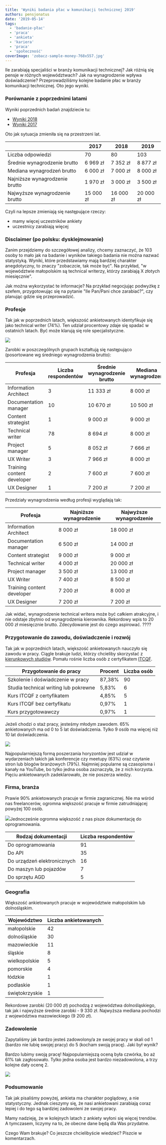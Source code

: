```yaml
---
title: 'Wyniki badania płac w komunikacji technicznej 2019'
authors: pensjonatus
date: '2019-05-14'
tags:
  - 'badanie-płac'
  - 'praca'
  - 'ankieta'
  - 'kariera'
  - 'praca'
  - 'społeczność'
coverImage: 'zobacz-sample-money-768x557.jpg'
---
```


Ile zarabiają specjaliści w branży komunikacji technicznej? Jak różnią się
pensje w różnych województwach? Jak na wynagrodzenie wpływa doświadczenie?
Przeprowadziliśmy kolejne badanie płac w branży komunikacji technicznej. Oto
jego wyniki.

<!--truncate-->

### Porównanie z poprzednimi latami

Wyniki poprzednich badań znajdziecie tu:

- [Wyniki 2018](http://techwriter.pl/wyniki-badania-plac-w-komunikacji-technicznej-2018/)
- [Wyniki 2017](http://techwriter.pl/wyniki-badania-plac-w-komunikacji-technicznej/)

Oto jak sytuacja zmieniła się na przestrzeni lat.

|                                | 2017      | 2018      | 2019      |
| ------------------------------ | --------- | --------- | --------- |
| Liczba odpowiedzi              | 70        | 80        | 103       |
| Średnie wynagrodzenie brutto   | 6 969 zł  | 7 352 zł  | 8 877 zł  |
| Mediana wynagrodzeń brutto     | 6 000 zł  | 7 000 zł  | 8 000 zł  |
| Najniższe wynagrodzenie brutto | 1 970 zł  | 3 000 zł  | 3 500 zł  |
| Najwyższe wynagrodzenie brutto | 15 000 zł | 16 000 zł | 20 000 zł |

Czyli na lepsze zmieniają się następujące rzeczy:

- mamy więcej uczestników ankiety
- uczestnicy zarabiają więcej

### Disclaimer (po polsku: dysklejmowanie)

Zanim przejdziemy do szczegółowej analizy, chcemy zaznaczyć, że 103 osoby to
mało jak na badanie i wyników takiego badania nie można nazwać statystyką.
Wyniki, które przedstawiamy mają bardziej charakter anegdotyczny, to znaczy
"zobaczcie, tak może być". Na przykład, "w województwie małopolskim są technical
writerzy, którzy zarabiają X złotych miesięcznie".

Jak można wykorzystać te informacje? Na przykład negocjując podwyżkę z szefem,
przygotowując się na pytanie "Ile Pan/Pani chce zarabiać?", czy planując gdzie
się przeprowadzić.

### Profesje

Tak jak w poprzednich latach, większość ankietowanych identyfikuje się jako
technical writer (74%). Ten udział procentowy zdaje się spadać w ostatnich
latach. Być może klarują się role specjalistyczne.

![](images/percentage-of-technical-writers.png)

Zarobki w poszczególnych grupach kształtują się następująco (posortowane wg
średniego wynagrodzenia brutto):

| Profesja                   | Liczba respondentów | Średnie wynagrodzenie brutto | Mediana wynagrodzeń |
| -------------------------- | ------------------- | ---------------------------- | ------------------- |
| Information Architect      | 3                   | 11 333 zł                    | 8 000 zł            |
| Documentation manager      | 10                  | 10 670 zł                    | 10 500 zł           |
| Content strategist         | 1                   | 9 000 zł                     | 9 000 zł            |
| Technical writer           | 78                  | 8 694 zł                     | 8 000 zł            |
| Project manager            | 5                   | 8 052 zł                     | 7 666 zł            |
| UX Writer                  | 3                   | 7 966 zł                     | 8 000 zł            |
| Training content developer | 2                   | 7 600 zł                     | 7 600 zł            |
| UX Designer                | 1                   | 7 200 zł                     | 7 200 zł            |

Przedziały wynagrodzenia według profesji wyglądają tak:

| Profesja                   | Najniższe wynagrodzenie | Najwyższe wynagrodzenie |
| -------------------------- | ----------------------- | ----------------------- |
| Information Architect      | 8 000 zł                | 18 000 zł               |
| Documentation manager      | 6 500 zł                | 14 000 zł               |
| Content strategist         | 9 000 zł                | 9 000 zł                |
| Technical writer           | 4 000 zł                | 20 000 zł               |
| Project manager            | 3 500 zł                | 13 000 zł               |
| UX Writer                  | 7 400 zł                | 8 500 zł                |
| Training content developer | 7 200 zł                | 8 000 zł                |
| UX Designer                | 7 200 zł                | 7 200 zł                |

Jak widać, wynagrodzenie technical writera może być całkiem atrakcyjne, i nie
odstaje zbytnio od wynagrodzenia kierownika. Rekordowy wpis to 20 000 zł
miesięcznie brutto. Zdecydowanie jest do czego aspirować. ????

### Przygotowanie do zawodu, doświadczenie i rozwój

Tak jak w poprzednich latach, większość ankietowanych nauczyło się zawodu w
pracy. Ciągle brakuje ludzi, którzy chcieliby skorzystać z
[kierunkowych studiów](https://www.vistula.edu.pl/kierunki-studiow/kontynuacja-edukacji/studia-podyplomowe/informatyka/komunikacja-techniczna).
Pomału rośnie liczba osób z certyfikatem [ITCQF](http://itcqf.org/).

| Przygotowanie do pracy                | Procent | Liczba osób |
| ------------------------------------- | ------- | ----------- |
| Szkolenie i doświadczenie w pracy     | 87,38%  | 90          |
| Studia technical writing lub pokrewne | 5,83%   | 6           |
| Kurs ITCQF z certyfikatem             | 4,85%   | 5           |
| Kurs ITCQF bez certyfikatu            | 0,97%   | 1           |
| Kurs przygotowawczy                   | 0,97%   | 1           |

Jeżeli chodzi o staż pracy, jesteśmy młodym zawodem. 65% ankietowanych ma od 0
to 5 lat doświadczenia. Tylko 9 osób ma więcej niż 10 lat doświadczenia.

![](images/Staz-pracy.png)

Najpopularniejszą formą poszerzania horyzontów jest udział w wydarzeniach takich
jak konferencje czy meetupy (63%) oraz czytanie stron lub blogów branżowych
(79%). Najmniej popularne są czasopisma i kanały na YouTube, bo tylko jedna
osoba zaznaczyła, że z nich korzysta. Pięciu ankietowanych zadeklarowało, że nie
poszerza wiedzy.

### Firma, branża

Prawie 90% ankietowanych pracuje w firmie zagranicznej. Nie ma wśród nas
freelancerów, ogromna większość pracuje w firmie zatrudniającej powyżej 100
osób.

![](images/wielkosc-firmy.png)Jednocześnie ogromna większość z nas pisze
dokumentację do oprogramowania.

| Rodzaj dokumentacji         | Liczba respondentów |
| --------------------------- | ------------------- |
| Do oprogramowania           | 91                  |
| Do API                      | 35                  |
| Do urządzeń elektronicznych | 16                  |
| Do maszyn lub pojazdów      | 7                   |
| Do sprzętu AGD              | 5                   |

### Geografia

Większość ankietowanych pracuje w województwie małopolskim lub dolnośląskim.

| Województwo    | Liczba ankietowanych |
| -------------- | -------------------- |
| małopolskie    | 42                   |
| dolnośląskie   | 30                   |
| mazowieckie    | 11                   |
| śląskie        | 8                    |
| wielkopolskie  | 5                    |
| pomorskie      | 4                    |
| łódzkie        | 1                    |
| podlaskie      | 1                    |
| świętokrzyskie | 1                    |

Rekordowe zarobki (20 000 zł) pochodzą z województwa dolnośląskiego, tak jak i
najwyższe średnie zarobki - 9 330 zł. Najwyższa mediana pochodzi z województwa
mazowieckiego (9 200 zł).

### Zadowolenie

Zapytaliśmy jak bardzo jesteś zadowolony/a ze swojej pracy w skali od 1 (bardzo
nie lubię swojej pracy) do 5 (kocham swoją pracę). Jaki był wynik?

Bardzo lubimy swoją pracę! Najpopularniejszą oceną była czwórka, bo aż 61% tak
zagłosowało. Tylko jedna osoba jest bardzo niezadowolona, a trzy kolejne dały
ocenę 2.

![](images/happiness.png)

### Podsumowanie

Tak jak pisaliśmy powyżej, ankieta ma charakter poglądowy, a nie statystyczny.
Jednak cieszymy się, że nasi ankietowani zarabiają coraz lepiej i do tego są
bardziej zadowoleni ze swojej pracy.

Mamy nadzieję, że w kolejnych latach z ankiety wyłoni się więcej trendów. A
tymczasem, liczymy na to, że obecne dane będą dla Was przydatne.

Czego Wam brakuje? Co jeszcze chcielibyście wiedzieć? Piszcie w komentarzach.
